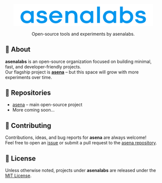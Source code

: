 <p align="center">
  <img src="assets/logo.svg" alt="asenalabs logo" width="450"/>
</p>

<p align="center">
  Open-source tools and experiments by asenalabs.
</p>


##  🚀 About
**asenalabs** is an open-source organization focused on building minimal, fast, and developer-friendly projects.  
Our flagship project is **[asena](https://github.com/asenalabs/asena)** – but this space will grow with more experiments over time.


##  📂 Repositories
- [asena](https://github.com/asenalabs/asena) – main open-source project 
- More coming soon…


##  🤝 Contributing
Contributions, ideas, and bug reports for **asena** are always welcome!  
Feel free to open an [issue](https://github.com/asenalabs/asena/issues) or submit a pull request to the [asena repository](https://github.com/asenalabs/asena).


##  📜 License
Unless otherwise noted, projects under **asenalabs** are released under the [MIT License](https://opensource.org/licenses/MIT).

